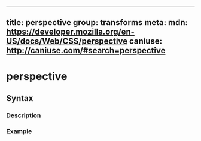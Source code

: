 
  ---
  title: perspective
  group: transforms
  meta:
    mdn: https://developer.mozilla.org/en-US/docs/Web/CSS/perspective
    caniuse: http://caniuse.com/#search=perspective
  ---

  # perspective
  <!--- Introduction for perspective, keep it brief and set the overall context -->

  ## Syntax
  <!--- Introduce the various syntax for perspective -->

  ### Description
  <!--- For each major section of syntax, provide a description explaining its usage further -->

  ### Example
  <!--- Provide code examples for the syntax block you're currently describing -->